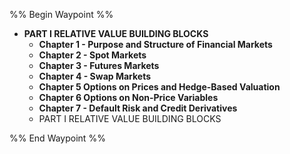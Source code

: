 %% Begin Waypoint %%
- **PART I RELATIVE VALUE BUILDING BLOCKS**
	- **Chapter 1 - Purpose and Structure of Financial Markets**
	- **Chapter 2 - Spot Markets**
	- **Chapter 3 - Futures Markets**
	- **Chapter 4 - Swap Markets**
	- **Chapter 5 Options on Prices and Hedge-Based Valuation**
	- **Chapter 6 Options on Non-Price Variables**
	- **Chapter 7 - Default Risk and Credit Derivatives**
	- PART I RELATIVE VALUE BUILDING BLOCKS

%% End Waypoint %%
